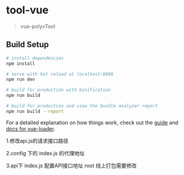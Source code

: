 # tool-vue

> vue-polyvTool

## Build Setup

``` bash
# install dependencies
npm install

# serve with hot reload at localhost:8080
npm run dev

# build for production with minification
npm run build

# build for production and view the bundle analyzer report
npm run build --report
```

For a detailed explanation on how things work, check out the [guide](http://vuejs-templates.github.io/webpack/) and [docs for vue-loader](http://vuejs.github.io/vue-loader).



1.修改api.js的请求接口路径

2.config 下的 index.js 的代理地址

3.api下 index.js 配置API接口地址 root 线上打包需要修改